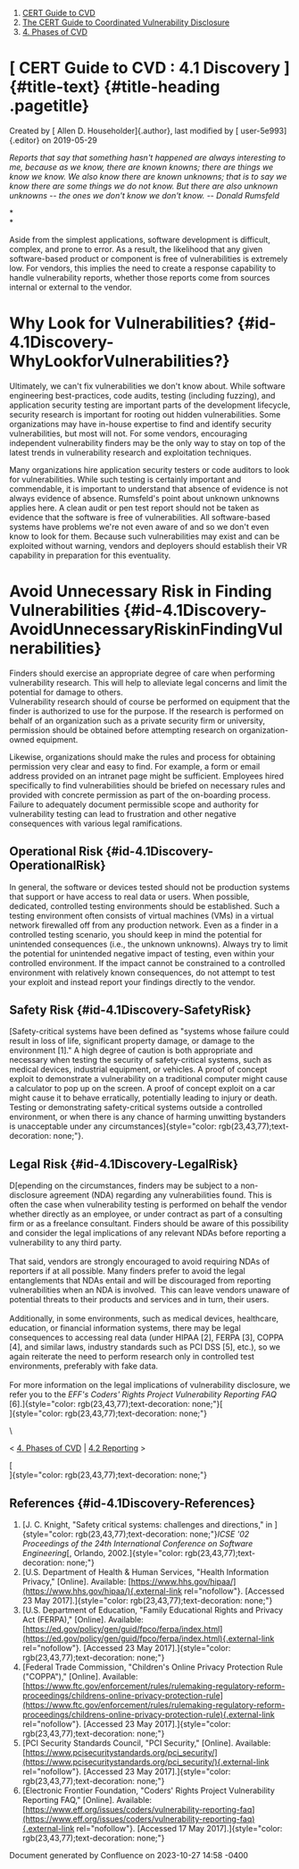 



1.  [CERT Guide to CVD](index.html)
2.  [The CERT Guide to Coordinated Vulnerability
    Disclosure](The-CERT-Guide-to-Coordinated-Vulnerability-Disclosure_47677443.html)
3.  [4. Phases of CVD](4.-Phases-of-CVD_47677466.html)


# [ CERT Guide to CVD : 4.1 Discovery ]{#title-text} {#title-heading .pagetitle}




Created by [ Allen D. Householder]{.author}, last modified by [
user-5e993]{.editor} on 2019-05-29



*Reports that say that something hasn\'t happened are always interesting
to me, because as we know, there are known knowns; there are things we
know we know. We also know there are known unknowns; that is to say we
know there are some things we do not know. But there are also unknown
unknowns -- the ones we don\'t know we don\'t know.* *-- Donald
Rumsfeld*

*\
*

Aside from the simplest applications, software development is difficult,
complex, and prone to error. As a result, the likelihood that any given
software-based product or component is free of vulnerabilities is
extremely low. For vendors, this implies the need to create a response
capability to handle vulnerability reports, whether those reports come
from sources internal or external to the vendor.

# Why Look for Vulnerabilities? {#id-4.1Discovery-WhyLookforVulnerabilities?}

Ultimately, we can\'t fix vulnerabilities we don\'t know about. While
software engineering best-practices, code audits, testing (including
fuzzing), and application security testing are important parts of the
development lifecycle, security research is important for rooting out
hidden vulnerabilities. Some organizations may have in-house expertise
to find and identify security vulnerabilities, but most will not. For
some vendors, encouraging independent vulnerability finders may be the
only way to stay on top of the latest trends in vulnerability research
and exploitation techniques.

Many organizations hire application security testers or code auditors to
look for vulnerabilities. While such testing is certainly important and
commendable, it is important to understand that absence of evidence is
not always evidence of absence. Rumsfeld\'s point about unknown unknowns
applies here. A clean audit or pen test report should not be taken as
evidence that the software is free of vulnerabilities. All
software-based systems have problems we\'re not even aware of and so we
don\'t even know to look for them. Because such vulnerabilities may
exist and can be exploited without warning, vendors and deployers should
establish their VR capability in preparation for this eventuality.

# Avoid Unnecessary Risk in Finding Vulnerabilities {#id-4.1Discovery-AvoidUnnecessaryRiskinFindingVulnerabilities}

Finders should exercise an appropriate degree of care when performing
vulnerability research. This will help to alleviate legal concerns and
limit the potential for damage to others.\
Vulnerability research should of course be performed on equipment that
the finder is authorized to use for the purpose. If the research is
performed on behalf of an organization such as a private security firm
or university, permission should be obtained before attempting research
on organization-owned equipment. 

Likewise, organizations should make the rules and process for obtaining
permission very clear and easy to find. For example, a form or email
address provided on an intranet page might be sufficient. Employees
hired specifically to find vulnerabilities should be briefed on
necessary rules and provided with concrete permission as part of the
on-boarding process. Failure to adequately document permissible scope
and authority for vulnerability testing can lead to frustration and
other negative consequences with various legal ramifications.

## Operational Risk {#id-4.1Discovery-OperationalRisk}

In general, the software or devices tested should not be production
systems that support or have access to real data or users. When
possible, dedicated, controlled testing environments should be
established. Such a testing environment often consists of virtual
machines (VMs) in a virtual network firewalled off from any production
network. Even as a finder in a controlled testing scenario, you should
keep in mind the potential for unintended consequences (i.e., the
unknown unknowns). Always try to limit the potential for unintended
negative impact of testing, even within your controlled environment. If
the impact cannot be constrained to a controlled environment with
relatively known consequences, do not attempt to test your exploit and
instead report your findings directly to the vendor.

## Safety Risk {#id-4.1Discovery-SafetyRisk}

[Safety-critical systems have been defined as \"systems whose failure
could result in loss of life, significant property damage, or damage to
the environment \[1\].\" A high degree of caution is both appropriate
and necessary when testing the security of safety-critical systems, such
as medical devices, industrial equipment, or vehicles. A proof of
concept exploit to demonstrate a vulnerability on a traditional computer
might cause a calculator to pop up on the screen. A proof of concept
exploit on a car might cause it to behave erratically, potentially
leading to injury or death. Testing or demonstrating safety-critical
systems outside a controlled environment, or when there is any chance of
harming unwitting bystanders is unacceptable under any
circumstances]{style="color: rgb(23,43,77);text-decoration: none;"}.

## Legal Risk {#id-4.1Discovery-LegalRisk}

D[epending on the circumstances, finders may be subject to a
non-disclosure agreement (NDA) regarding any vulnerabilities found. This
is often the case when vulnerability testing is performed on behalf the
vendor whether directly as an employee, or under contract as part of a
consulting firm or as a freelance consultant. Finders should be aware of
this possibility and consider the legal implications of any relevant
NDAs before reporting a vulnerability to any third party.\
\
That said, vendors are strongly encouraged to avoid requiring NDAs of
reporters if at all possible. Many finders prefer to avoid the legal
entanglements that NDAs entail and will be discouraged from reporting
vulnerabilities when an NDA is involved.  This can leave vendors unaware
of potential threats to their products and services and in turn, their
users.\
\
Additionally, in some environments, such as medical devices, healthcare,
education, or financial information systems, there may be legal
consequences to accessing real data (under HIPAA \[2\], FERPA \[3\],
COPPA \[4\], and similar laws, industry standards such as PCI DSS \[5\],
etc.), so we again reiterate the need to perform research only in
controlled test environments, preferably with fake data.\
\
For more information on the legal implications of vulnerability
disclosure, we refer you to the *EFF\'s Coders\' Rights Project
Vulnerability Reporting FAQ*
\[6\].]{style="color: rgb(23,43,77);text-decoration: none;"}[\
]{style="color: rgb(23,43,77);text-decoration: none;"}

\



\< [4. Phases of CVD](4.-Phases-of-CVD_47677466.html) \| [4.2
Reporting](4.2-Reporting_47677468.html) \>



[\
]{style="color: rgb(23,43,77);text-decoration: none;"}

## References {#id-4.1Discovery-References}

1.  [J. C. Knight, \"Safety critical systems: challenges and
    directions,\" in
    ]{style="color: rgb(23,43,77);text-decoration: none;"}*ICSE \'02
    Proceedings of the 24th International Conference on Software
    Engineering*[, Orlando,
    2002.]{style="color: rgb(23,43,77);text-decoration: none;"}
2.  [U.S. Department of Health & Human Services, \"Health Information
    Privacy,\" \[Online\]. Available:
    [https://www.hhs.gov/hipaa/](https://www.hhs.gov/hipaa/){.external-link
    rel="nofollow"}. \[Accessed 23 May
    2017\].]{style="color: rgb(23,43,77);text-decoration: none;"}
3.  [U.S. Department of Education, \"Family Educational Rights and
    Privacy Act (FERPA),\" \[Online\]. Available:
    [https://ed.gov/policy/gen/guid/fpco/ferpa/index.html](https://ed.gov/policy/gen/guid/fpco/ferpa/index.html){.external-link
    rel="nofollow"}. \[Accessed 23 May
    2017\].]{style="color: rgb(23,43,77);text-decoration: none;"}
4.  [Federal Trade Commission, \"Children\'s Online Privacy Protection
    Rule (\"COPPA\"),\" \[Online\]. Available:
    [https://www.ftc.gov/enforcement/rules/rulemaking-regulatory-reform-proceedings/childrens-online-privacy-protection-rule](https://www.ftc.gov/enforcement/rules/rulemaking-regulatory-reform-proceedings/childrens-online-privacy-protection-rule){.external-link
    rel="nofollow"}. \[Accessed 23 May
    2017\].]{style="color: rgb(23,43,77);text-decoration: none;"}
5.  [PCI Security Standards Council, \"PCI Security,\" \[Online\].
    Available:
    [https://www.pcisecuritystandards.org/pci_security/](https://www.pcisecuritystandards.org/pci_security/){.external-link
    rel="nofollow"}. \[Accessed 23 May
    2017\].]{style="color: rgb(23,43,77);text-decoration: none;"}
6.  [Electronic Frontier Foundation, \"Coders\' Rights Project
    Vulnerability Reporting FAQ,\" \[Online\]. Available:
    [https://www.eff.org/issues/coders/vulnerability-reporting-faq](https://www.eff.org/issues/coders/vulnerability-reporting-faq){.external-link
    rel="nofollow"}. \[Accessed 17 May
    2017\].]{style="color: rgb(23,43,77);text-decoration: none;"}






Document generated by Confluence on 2023-10-27 14:58 -0400







